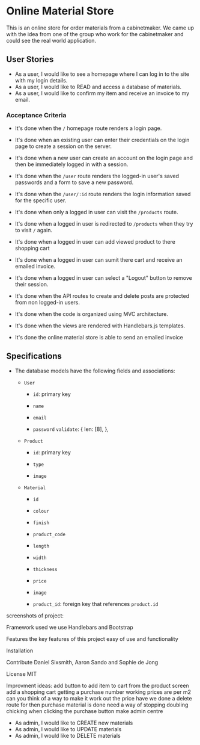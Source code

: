 # Online Material Store
This is an online store for order materials from a cabinetmaker.
We came up with the idea from one of the group who work for the cabinetmaker and could see the real world application.

## User Stories
* As a user, I would like to see a homepage where I can log in to the site with my login details.
* As a user, I would like to READ and access a database of materials.
* As a user, I would like to confirm my item and receive an invoice to my email.

### Acceptance Criteria

* It's done when the `/` homepage route renders a login page.

* It's done when an existing user can enter their credentials on the login page to create a session on the server.

* It's done when a new user can create an account on the login page and then be immediately logged in with a session.

* It's done when the `/user` route renders the logged-in user's saved passwords and a form to save a new password.

* It's done when the `/user/:id` route renders the login information saved for the specific user.

* It's done when only a logged in user can visit the `/products` route.

* It's done when a logged in user is redirected to `/products` when they try to visit `/` again.

* It's done when a logged in user can add viewed product to there shopping cart

* It's done when a logged in user can sumit there cart and receive an emailed invoice.

* It's done when a logged in user can select a "Logout" button to remove their session.

* It's done when the API routes to create and delete posts are protected from non logged-in users.

* It's done when the code is organized using MVC architecture.

* It's done when the views are rendered with Handlebars.js templates.

* It's done the online material store is able to send an emailed invoice

## Specifications 

* The database models have the following fields and associations:

  * `User`
    * `id`: primary key

    * `name`

    * `email`
    
    * `password`
      `validate`: {
        len: [8],
    },

  * `Product`
    * `id`: primary key

    * `type`

    * `image`

  * `Material`
    * `id`

    * `colour`

    * `finish`

    * `product_code`

    * `length`

    * `width`

    * `thickness`

    * `price`

    * `image`
 
    * `product_id`: foreign key that references `product.id`   

screenshots of project:



Framework used
we use Handlebars and Bootstrap

Features
the key features of this project easy of use and functionality 

Installation


Contribute
Daniel Sixsmith, Aaron Sando and Sophie de Jong

License
MIT

Improvment ideas:
add button to add item to cart from the product screen
add a shopping cart
getting a purchase number working
prices are per m2 can you think of a way to make it work out the price
have we done a delete route for then purchase material is done
need a way of stopping doubling chicking when clicking the purchase button
make admin centre
* As admin, I would like to CREATE new materials
* As admin, I would like to UPDATE materials
* As admin, I would like to DELETE materials